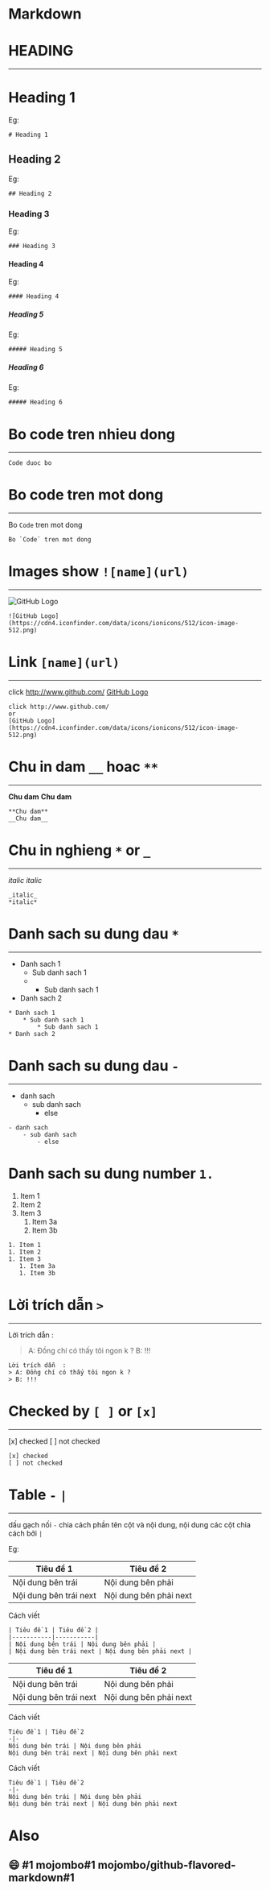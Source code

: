 # Markdown
# HEADING
---
# Heading 1
Eg:
```
# Heading 1
```

## Heading 2
Eg:
```
## Heading 2
```
### Heading 3
Eg:
```
### Heading 3
```

#### Heading 4
Eg:
```
#### Heading 4
```

##### Heading 5
Eg:
```
##### Heading 5
```

##### Heading 6
Eg:
```
##### Heading 6
```

# Bo code tren nhieu dong
---
```
Code duoc bo
```

# Bo code tren mot dong 
---
Bo `Code` tren mot dong
```
Bo `Code` tren mot dong
```

# Images show `![name](url)`
---

![GitHub Logo](https://cdn4.iconfinder.com/data/icons/ionicons/512/icon-image-512.png)

```
![GitHub Logo](https://cdn4.iconfinder.com/data/icons/ionicons/512/icon-image-512.png)

```
# Link `[name](url)`
---
click http://www.github.com/
[GitHub Logo](https://cdn4.iconfinder.com/data/icons/ionicons/512/icon-image-512.png)

```
click http://www.github.com/
or
[GitHub Logo](https://cdn4.iconfinder.com/data/icons/ionicons/512/icon-image-512.png)

```
# Chu in dam `__` hoac `**`
---
**Chu dam**
__Chu dam__
```
**Chu dam**
__Chu dam__
```

# Chu in nghieng `*` or `_`
---
_italic_
*italic*
```
_italic_
*italic*
```

# Danh sach su dung dau `*`
---
* Danh sach 1
    * Sub danh sach 1
    * * Sub danh sach 1
* Danh sach 2

```
* Danh sach 1
    * Sub danh sach 1
        * Sub danh sach 1
* Danh sach 2
```

# Danh sach su dung dau `-`
---
- danh sach
    - sub danh sach
        - else
```
- danh sach
    - sub danh sach
        - else
```

# Danh sach su dung number `1.`
1. Item 1
1. Item 2
1. Item 3
   1. Item 3a
   1. Item 3b
```
1. Item 1
1. Item 2
1. Item 3
   1. Item 3a
   1. Item 3b
```
# Lời trích dẫn `>`
---
Lời trích dẫn  :
> A: Đồng chí có thấy tôi ngon k ?
> B: !!!

```
Lời trích dẫn  :
> A: Đồng chí có thấy tôi ngon k ?
> B: !!!
```

# Checked by `[ ]` or `[x]`
---
[x] checked
[ ] not checked
```
[x] checked
[ ] not checked
```

# Table `-` `|`
---
dấu gạch nối `-`  chia cách phần tên cột và nội dung, nội dung các cột chia cách bởi `|`

Eg:

| Tiêu đề 1 | Tiêu đề 2 |
|-----------|-----------|
| Nội dung bên trái | Nội dung bên phải |
| Nội dung bên trái next | Nội dung bên phải next |

Cách viết
```
| Tiêu đề 1 | Tiêu đề 2 |
|-----------|-----------|
| Nội dung bên trái | Nội dung bên phải |
| Nội dung bên trái next | Nội dung bên phải next |
```

Tiêu đề 1 | Tiêu đề 2
-|-
Nội dung bên trái | Nội dung bên phải
Nội dung bên trái next | Nội dung bên phải next

Cách viết
```
Tiêu đề 1 | Tiêu đề 2
-|-
Nội dung bên trái | Nội dung bên phải
Nội dung bên trái next | Nội dung bên phải next

```
Cách viết
```
Tiêu đề 1 | Tiêu đề 2
-|-
Nội dung bên trái | Nội dung bên phải
Nội dung bên trái next | Nội dung bên phải next

```
# Also
:smile:
#1
mojombo#1
mojombo/github-flavored-markdown#1
---------------------------------


